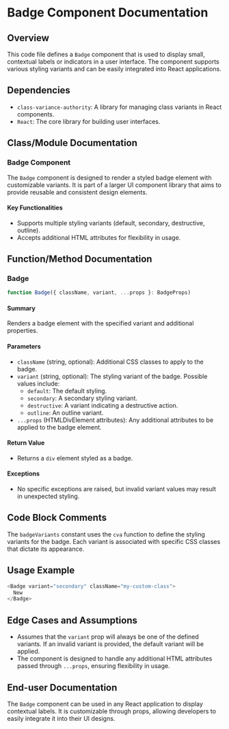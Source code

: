 # Badge Component Documentation

## Overview
This code file defines a `Badge` component that is used to display small, contextual labels or indicators in a user interface. The component supports various styling variants and can be easily integrated into React applications.

## Dependencies
- `class-variance-authority`: A library for managing class variants in React components.
- `React`: The core library for building user interfaces.

## Class/Module Documentation

### Badge Component
The `Badge` component is designed to render a styled badge element with customizable variants. It is part of a larger UI component library that aims to provide reusable and consistent design elements.

#### Key Functionalities
- Supports multiple styling variants (default, secondary, destructive, outline).
- Accepts additional HTML attributes for flexibility in usage.

## Function/Method Documentation

### Badge
```javascript
function Badge({ className, variant, ...props }: BadgeProps)
```
#### Summary
Renders a badge element with the specified variant and additional properties.

#### Parameters
- `className` (string, optional): Additional CSS classes to apply to the badge.
- `variant` (string, optional): The styling variant of the badge. Possible values include:
  - `default`: The default styling.
  - `secondary`: A secondary styling variant.
  - `destructive`: A variant indicating a destructive action.
  - `outline`: An outline variant.
- `...props` (HTMLDivElement attributes): Any additional attributes to be applied to the badge element.

#### Return Value
- Returns a `div` element styled as a badge.

#### Exceptions
- No specific exceptions are raised, but invalid variant values may result in unexpected styling.

## Code Block Comments
The `badgeVariants` constant uses the `cva` function to define the styling variants for the badge. Each variant is associated with specific CSS classes that dictate its appearance.

## Usage Example
```javascript
<Badge variant="secondary" className="my-custom-class">
  New
</Badge>
```

## Edge Cases and Assumptions
- Assumes that the `variant` prop will always be one of the defined variants. If an invalid variant is provided, the default variant will be applied.
- The component is designed to handle any additional HTML attributes passed through `...props`, ensuring flexibility in usage.

## End-user Documentation
The `Badge` component can be used in any React application to display contextual labels. It is customizable through props, allowing developers to easily integrate it into their UI designs.

